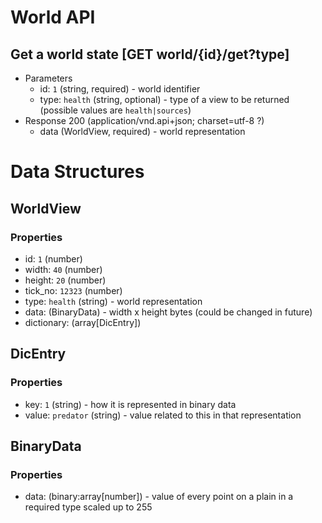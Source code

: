 # World API

## Get a world state [GET world/{id}/get?type]
- Parameters 
    * id: `1` (string, required) - world identifier
    * type: `health` (string, optional) - type of a view to be returned (possible values are `health|sources`)
- Response 200 (application/vnd.api+json; charset=utf-8 ?)
    * data (WorldView, required) - world representation


# Data Structures

## WorldView
### Properties
* id: `1` (number)
* width: `40` (number)
* height: `20` (number)
* tick_no: `12323` (number)
* type: `health` (string) - world representation
* data: (BinaryData) - width x height bytes (could be changed in future)
* dictionary: (array[DicEntry]) 

## DicEntry
### Properties
* key: `1` (string) - how it is represented in binary data
* value: `predator` (string) - value related to this in that representation

## BinaryData
### Properties
* data: (binary:array[number]) - value of every point on a plain in a required type scaled up to 255  


